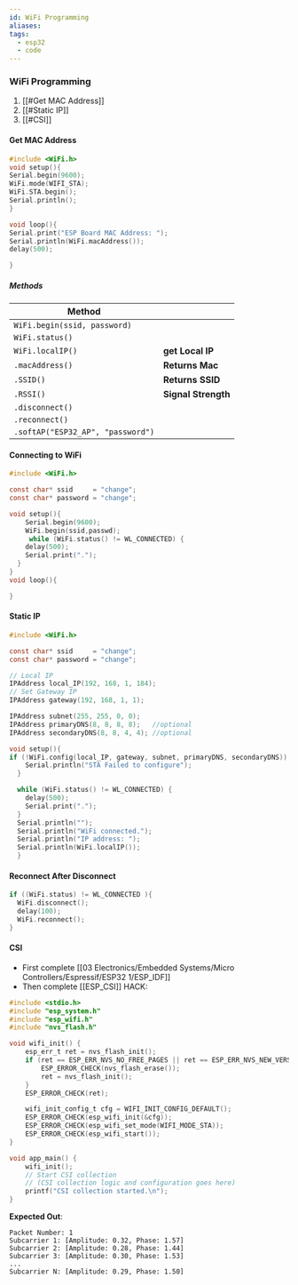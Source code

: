 ```yaml
---
id: WiFi Programming
aliases: 
tags:
  - esp32
  - code
---
```


### WiFi Programming

1. [[#Get MAC Address]]
2. [[#Static IP]]
3. [[#CSI]]
#### Get MAC Address

```c
#include <WiFi.h>
void setup(){
Serial.begin(9600);
WiFi.mode(WIFI_STA);
WiFi.STA.begin();
Serial.println();
}

void loop(){
Serial.print("ESP Board MAC Address: ");
Serial.println(WiFi.macAddress());
delay(500);

}
```

##### Methods

| Method                            |                     |
| --------------------------------- | ------------------- |
| `WiFi.begin(ssid, password)`      |                     |
| `WiFi.status()`                   |                     |
| `WiFi.localIP()`                  | **get Local IP**    |
| `.macAddress()`                   | **Returns Mac**     |
| `.SSID()`                         | **Returns SSID**    |
| `.RSSI()`                         | **Signal Strength** |
| `.disconnect()`                   |                     |
| `.reconnect()`                    |                     |
| `.softAP("ESP32_AP", "password")` |                     |

#### Connecting to WiFi

```c
#include <WiFi.h>

const char* ssid     = "change";
const char* password = "change";

void setup(){
	Serial.begin(9600);
	WiFi.begin(ssid,passwd);
	 while (WiFi.status() != WL_CONNECTED) {
    delay(500);
    Serial.print(".");
  }
}
void loop(){

}

```

#### Static IP

```c
#include <WiFi.h>

const char* ssid     = "change";
const char* password = "change";

// Local IP
IPAddress local_IP(192, 168, 1, 184);
// Set Gateway IP
IPAddress gateway(192, 168, 1, 1);

IPAddress subnet(255, 255, 0, 0);
IPAddress primaryDNS(8, 8, 8, 8);   //optional
IPAddress secondaryDNS(8, 8, 4, 4); //optional

void setup(){
if (!WiFi.config(local_IP, gateway, subnet, primaryDNS, secondaryDNS)) {
    Serial.println("STA Failed to configure");
  }

  while (WiFi.status() != WL_CONNECTED) {
    delay(500);
    Serial.print(".");
  }
  Serial.println("");
  Serial.println("WiFi connected.");
  Serial.println("IP address: ");
  Serial.println(WiFi.localIP());
  }
```

#### Reconnect After Disconnect

```c
if ((WiFi.status) != WL_CONNECTED ){
  WiFi.disconnect();
  delay(100);
  WiFi.reconnect();
}
```


#### CSI
- First complete [[03 Electronics/Embedded Systems/Micro Controllers/Espressif/ESP32 1/ESP_IDF]]
- Then complete [[ESP_CSI]]
HACK: 
```c
#include <stdio.h>
#include "esp_system.h"
#include "esp_wifi.h"
#include "nvs_flash.h"

void wifi_init() {
    esp_err_t ret = nvs_flash_init();
    if (ret == ESP_ERR_NVS_NO_FREE_PAGES || ret == ESP_ERR_NVS_NEW_VERSION_FOUND) {
        ESP_ERROR_CHECK(nvs_flash_erase());
        ret = nvs_flash_init();
    }
    ESP_ERROR_CHECK(ret);

    wifi_init_config_t cfg = WIFI_INIT_CONFIG_DEFAULT();
    ESP_ERROR_CHECK(esp_wifi_init(&cfg));
    ESP_ERROR_CHECK(esp_wifi_set_mode(WIFI_MODE_STA));
    ESP_ERROR_CHECK(esp_wifi_start());
}

void app_main() {
    wifi_init();
    // Start CSI collection
    // (CSI collection logic and configuration goes here)
    printf("CSI collection started.\n");
}

```

**Expected Out**:
```
Packet Number: 1
Subcarrier 1: [Amplitude: 0.32, Phase: 1.57]
Subcarrier 2: [Amplitude: 0.28, Phase: 1.44]
Subcarrier 3: [Amplitude: 0.30, Phase: 1.53]
...
Subcarrier N: [Amplitude: 0.29, Phase: 1.50]
```